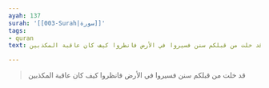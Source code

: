 ```yaml
---
ayah: 137
surah: '[[003-Surah|سورة]]'
tags:
- quran
text: قد خلت من قبلكم سنن فسيروا في الأرض فانظروا كيف كان عاقبة المكذبين

---
```

> قد خلت من قبلكم سنن فسيروا في الأرض فانظروا كيف كان عاقبة المكذبين
